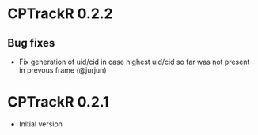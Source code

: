 # CPTrackR 0.2.2

## Bug fixes

* Fix generation of uid/cid in case highest uid/cid so far was not present in prevous frame (@jurjun)

# CPTrackR 0.2.1

* Initial version
